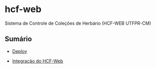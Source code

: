 # hcf-web

Sistema de Controle de Coleções de Herbário (HCF-WEB UTFPR-CM)


## Sumário

* [Deploy](Painel/deploy.md)

* [Integração do HCF-Web](Painel/herbario-backend/src/herbarium/LEIAME.md)